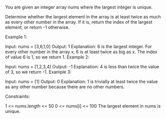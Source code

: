 You are given an integer array nums where the largest integer is unique.

Determine whether the largest element in the array is at least twice as much as every other number in the array. If it is, return the index of the largest element, or return -1 otherwise.

 

Example 1:

Input: nums = [3,6,1,0]
Output: 1
Explanation: 6 is the largest integer.
For every other number in the array x, 6 is at least twice as big as x.
The index of value 6 is 1, so we return 1.
Example 2:

Input: nums = [1,2,3,4]
Output: -1
Explanation: 4 is less than twice the value of 3, so we return -1.
Example 3:

Input: nums = [1]
Output: 0
Explanation: 1 is trivially at least twice the value as any other number because there are no other numbers.
 

Constraints:

1 <= nums.length <= 50
0 <= nums[i] <= 100
The largest element in nums is unique.
